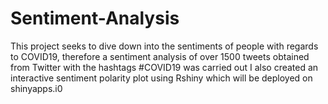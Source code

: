 # Sentiment-Analysis
This project seeks to dive down into the sentiments of people with regards to COVID19, therefore a sentiment analysis of over 1500 tweets obtained from Twitter with the hashtags #COVID19 was carried out
I also created an interactive sentiment polarity plot using Rshiny which will be deployed on shinyapps.i0



